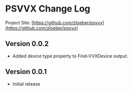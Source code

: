 # PSVVX Change Log

Project Site: [https://github.com/zloeber/psvvx](https://github.com/zloeber/psvvx)

## Version 0.0.2
- Added device type property to Find-VVXDevice output.
## Version 0.0.1
- Initial release
